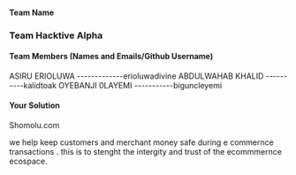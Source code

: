 #### Team Name

### Team Hacktive Alpha

#### Team Members (Names and Emails/Github Username)

ASIRU ERIOLUWA -------------erioluwadivine 
ABDULWAHAB KHALID ----------kalidtoak 
OYEBANJI 0LAYEMI -----------biguncleyemi

#### Your Solution
Shomolu.com 

we help keep customers and merchant money safe during e commernce transactions .
this is to stenght the intergity and trust of the ecommmernce ecospace.
